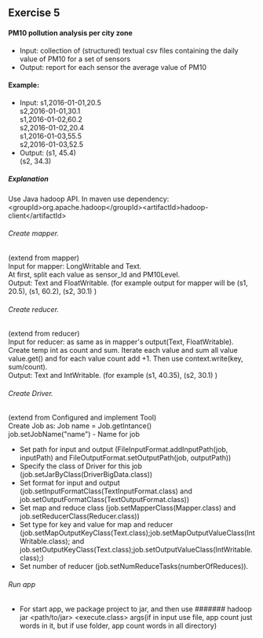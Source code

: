 ## Exercise 5
#### PM10 pollution analysis per city zone
* Input:  collection of (structured) textual csv files
containing the daily value of PM10 for a set of
sensors
* Output: report for each sensor the average value
of PM10

#### Example:
* Input:  s1,2016-01-01,20.5<br />
        s2,2016-01-01,30.1<br />
        s1,2016-01-02,60.2<br />
s2,2016-01-02,20.4<br />
s1,2016-01-03,55.5<br />
s2,2016-01-03,52.5<br />
* Output:   (s1, 45.4) <br />
(s2, 34.3)<br />

##### Explanation
Use Java hadoop API. In maven use dependency:<br />
\<groupId>org.apache.hadoop\</groupId>\<artifactId>hadoop-client\</artifactId> <br />

###### Create mapper. 
(extend from mapper)<br />
Input for mapper: LongWritable and Text.<br />
At first, split each value as sensor_Id and PM10Level.<br />
Output: Text and FloatWritable. (for example output for mapper will be (s1, 20.5), (s1, 60.2), (s2, 30.1) )

###### Create reducer. 
(extend from reducer)<br />
Input for reducer: as same as in mapper's output(Text, FloatWritable). Create temp int as count and sum. 
Iterate each value and sum all value value.get() and for each value count add +1.
Then use context.write(key, sum/count). <br />
Output: Text and IntWritable. (for example (s1, 40.35), (s2, 30.1) )

###### Create Driver.
(extend from Configured and implement Tool)<br />
Create Job as: Job name = Job.getIntance()<br />
job.setJobName("name") - Name for job <br />

* Set path for input and output (FileInputFormat.addInputPath(job, inputPath) and FileOutputFormat.setOutputPath(job, outputPath)) <br />
* Specify the class of Driver for this job (job.setJarByClass(DriverBigData.class))<br />
* Set format for input and output (job.setInputFormatClass(TextInputFormat.class) and job.setOutputFormatClass(TextOutputFormat.class))<br />
* Set map and reduce class (job.setMapperClass(Mapper.class) and job.setReducerClass(Reducer.class))<br />
* Set type for key and value for map and reducer (job.setMapOutputKeyClass(Text.class);job.setMapOutputValueClass(IntWritable.class); and job.setOutputKeyClass(Text.class);job.setOutputValueClass(IntWritable.class);)<br />
* Set number of reducer (job.setNumReduceTasks(numberOfReduces)). 

###### Run app
* For start app, we package project to jar, and then use ####### hadoop jar \<path/to/jar> \<execute.class> args(if in input use file, app count just words in it, but if use folder, app count words in all directory)
